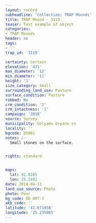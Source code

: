 ```yaml
---
layout: record
subheadline: 'Collection: TRAP Mounds'
title: TRAP Mound - 3119
teaser: Test example of object
categories:
- TRAP Mounds
header: no
tags:
- ''
trap_id: '3119'

certainty: Certain
elevation: '431'
max_diameter: '12'
min_diameter: '11'
height: '1'
size_category: Small
surrounding_land_use: Pasture
surface_condition: Pasture
robbed: No
crm_condition: '2'
crm_intactness: '1'
campaign: '2010'
source: Survey
municipality: Golyamo Dryano vo
locality: ''
bgcode: DS001
notes: |-
  Small stones on the surface.


rights: standard


maps:
  lat: 42.6285
  lon: 25.2442
date: 2018-04-11
land_use_source: Photo
photo: Poor
bg_code: GD 007-3
akb_code: ''
latitude: '42.671858'
longitude: '25.235065'
---
```

